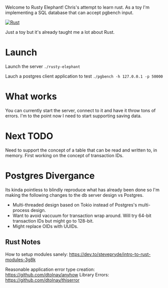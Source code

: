 Welcome to Rusty Elephant! Chris's attempt to learn rust. As a toy I'm implementing a SQL database that can accept pgbench input.

[![Rust](https://github.com/chotchki/rusty-elephant/actions/workflows/rust.yml/badge.svg)](https://github.com/chotchki/rusty-elephant/actions/workflows/rust.yml)

Just a toy but it's already taught me a lot about Rust.

# Launch

Launch the server
`./rusty-elephant`

Lauch a postgres client application to test
`./pgbench -h 127.0.0.1 -p 50000`


# What works

You can currently start the server, connect to it and have it throw tons of errors. I'm to the point now I need to start supporting saving data.

# Next TODO

Need to support the concept of a table that can be read and written to, in memory.
First working on the concept of transaction IDs.

# Postgres Divergance

Its kinda pointless to blindly reproduce what has already been done so I'm making the following changes to the db server design vs Postgres.

* Multi-threaded design based on Tokio instead of Postgres's multi-process design.
* Want to avoid vaccuum for transaction wrap around. Will try 64-bit transaction IDs but might go to 128-bit.
* Might replace OIDs with UUIDs.

## Rust Notes
How to setup modules sanely: https://dev.to/stevepryde/intro-to-rust-modules-3g8k

Reasonable application error type creation: https://github.com/dtolnay/anyhow
Library Errors: https://github.com/dtolnay/thiserror
